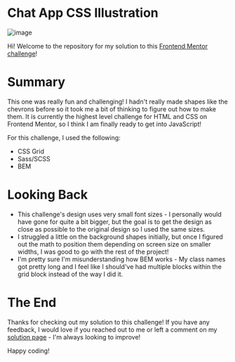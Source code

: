 # Chat App CSS Illustration
![image](https://user-images.githubusercontent.com/47509295/181582028-94c58f1e-0907-42a2-821f-ecd4007e8abb.png)

Hi! Welcome to the repository for my solution to this <a href="https://www.frontendmentor.io/challenges/chat-app-css-illustration-O5auMkFqY" target="_blank">Frontend Mentor challenge</a>!

# Summary
This one was really fun and challenging! I hadn't really made shapes like the chevrons before so it took me a bit of thinking to figure out how to make them. It is currently the highest level challenge for HTML and CSS on Frontend Mentor, so I think I am finally ready to get into JavaScript!

For this challenge, I used the following: 
- CSS Grid
- Sass/SCSS
- BEM

# Looking Back
- This challenge's design uses very small font sizes - I personally would have gone for quite a bit bigger, but the goal is to get the design as close as possible to the original design so I used the same sizes.
- I struggled a little on the background shapes initially, but once I figured out the math to position them depending on screen size on smaller widths, I was good to go with the rest of the project!
- I'm pretty sure I'm misunderstanding how BEM works - My class names got pretty long and I feel like I should've had multiple blocks within the grid block instead of the way I did it.

# The End
Thanks for checking out my solution to this challenge! If you have any feedback, I would love if you reached out to me or left a comment on my <a href="https://www.frontendmentor.io/solutions/chat-app-css-illustration-sassscss-bem-css-grid-VEWQxD4YNV" target="_blank">solution page</a> - I'm always looking to improve!

Happy coding!
